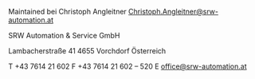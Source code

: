 Maintained bei Christoph Angleitner <Christoph.Angleitner@srw-automation.at>

SRW Automation & Service GmbH

Lambacherstraße 41
4655 Vorchdorf
Österreich

T +43 7614 21 602
F +43 7614 21 602 – 520
E office@srw-automation.at

<!---
SRWdeveloper/SRWdeveloper is a ✨ special ✨ repository because its `README.md` (this file) appears on your GitHub profile.
You can click the Preview link to take a look at your changes.
--->
